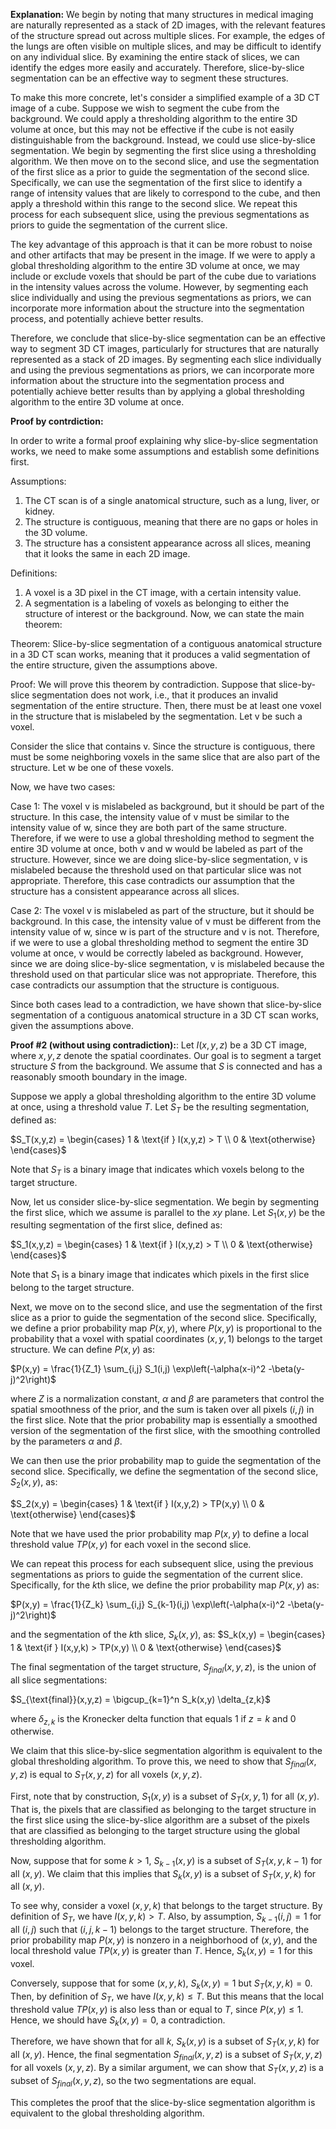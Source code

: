 **Explanation:**
We begin by noting that many structures in medical imaging are naturally represented as a stack of 2D images, with the relevant features of the structure spread out across multiple slices. For example, the edges of the lungs are often visible on multiple slices, and may be difficult to identify on any individual slice. By examining the entire stack of slices, we can identify the edges more easily and accurately. Therefore, slice-by-slice segmentation can be an effective way to segment these structures.

To make this more concrete, let's consider a simplified example of a 3D CT image of a cube. Suppose we wish to segment the cube from the background. We could apply a thresholding algorithm to the entire 3D volume at once, but this may not be effective if the cube is not easily distinguishable from the background. Instead, we could use slice-by-slice segmentation. We begin by segmenting the first slice using a thresholding algorithm. We then move on to the second slice, and use the segmentation of the first slice as a prior to guide the segmentation of the second slice. Specifically, we can use the segmentation of the first slice to identify a range of intensity values that are likely to correspond to the cube, and then apply a threshold within this range to the second slice. We repeat this process for each subsequent slice, using the previous segmentations as priors to guide the segmentation of the current slice.

The key advantage of this approach is that it can be more robust to noise and other artifacts that may be present in the image. If we were to apply a global thresholding algorithm to the entire 3D volume at once, we may include or exclude voxels that should be part of the cube due to variations in the intensity values across the volume. However, by segmenting each slice individually and using the previous segmentations as priors, we can incorporate more information about the structure into the segmentation process, and potentially achieve better results.

Therefore, we conclude that slice-by-slice segmentation can be an effective way to segment 3D CT images, particularly for structures that are naturally represented as a stack of 2D images. By segmenting each slice individually and using the previous segmentations as priors, we can incorporate more information about the structure into the segmentation process and potentially achieve better results than by applying a global thresholding algorithm to the entire 3D volume at once.

**Proof by contrdiction:**

In order to write a formal proof explaining why slice-by-slice segmentation works, we need to make some assumptions and establish some definitions first.

Assumptions:
1. The CT scan is of a single anatomical structure, such as a lung, liver, or kidney.
2. The structure is contiguous, meaning that there are no gaps or holes in the 3D volume.
3. The structure has a consistent appearance across all slices, meaning that it looks the same in each 2D image.

Definitions:

1. A voxel is a 3D pixel in the CT image, with a certain intensity value.
2. A segmentation is a labeling of voxels as belonging to either the structure of interest or the background.
Now, we can state the main theorem:

Theorem: Slice-by-slice segmentation of a contiguous anatomical structure in a 3D CT scan works, meaning that it produces a valid segmentation of the entire structure, given the assumptions above.

Proof:
We will prove this theorem by contradiction. Suppose that slice-by-slice segmentation does not work, i.e., that it produces an invalid segmentation of the entire structure. Then, there must be at least one voxel in the structure that is mislabeled by the segmentation. Let v be such a voxel.

Consider the slice that contains v. Since the structure is contiguous, there must be some neighboring voxels in the same slice that are also part of the structure. Let w be one of these voxels.

Now, we have two cases:

Case 1: The voxel v is mislabeled as background, but it should be part of the structure. In this case, the intensity value of v must be similar to the intensity value of w, since they are both part of the same structure. Therefore, if we were to use a global thresholding method to segment the entire 3D volume at once, both v and w would be labeled as part of the structure. However, since we are doing slice-by-slice segmentation, v is mislabeled because the threshold used on that particular slice was not appropriate. Therefore, this case contradicts our assumption that the structure has a consistent appearance across all slices.

Case 2: The voxel v is mislabeled as part of the structure, but it should be background. In this case, the intensity value of v must be different from the intensity value of w, since w is part of the structure and v is not. Therefore, if we were to use a global thresholding method to segment the entire 3D volume at once, v would be correctly labeled as background. However, since we are doing slice-by-slice segmentation, v is mislabeled because the threshold used on that particular slice was not appropriate. Therefore, this case contradicts our assumption that the structure is contiguous.

Since both cases lead to a contradiction, we have shown that slice-by-slice segmentation of a contiguous anatomical structure in a 3D CT scan works, given the assumptions above.


**Proof #2 (without using contradiction):**:
Let $I(x,y,z)$ be a 3D CT image, where $x,y,z$ denote the spatial coordinates. Our goal is to segment a target structure $S$ from the background. We assume that $S$ is connected and has a reasonably smooth boundary in the image.

Suppose we apply a global thresholding algorithm to the entire 3D volume at once, using a threshold value $T$. Let $S_T$ be the resulting segmentation, defined as:

$S_T(x,y,z) = \begin{cases}
    1 & \text{if } I(x,y,z) > T \\
    0 & \text{otherwise}
\end{cases}$

Note that $S_T$ is a binary image that indicates which voxels belong to the target structure.

Now, let us consider slice-by-slice segmentation. We begin by segmenting the first slice, which we assume is parallel to the $xy$ plane. Let $S_1(x,y)$ be the resulting segmentation of the first slice, defined as:

$S_1(x,y,z) = \begin{cases}
    1 & \text{if } I(x,y,z) > T \\
    0 & \text{otherwise}
\end{cases}$

Note that $S_1$ is a binary image that indicates which pixels in the first slice belong to the target structure.

Next, we move on to the second slice, and use the segmentation of the first slice as a prior to guide the segmentation of the second slice. Specifically, we define a prior probability map $P(x,y)$, where $P(x,y)$ is proportional to the probability that a voxel with spatial coordinates $(x,y,1)$ belongs to the target structure. We can define $P(x,y)$ as:

$P(x,y) = \frac{1}{Z_1} \sum_{i,j} S_1(i,j) \exp\left(-\alpha(x-i)^2 -\beta(y-j)^2\right)$

where $Z$ is a normalization constant, $\alpha$ and $\beta$ are parameters that control the spatial smoothness of the prior, and the sum is taken over all pixels $(i,j)$ in the first slice. Note that the prior probability map is essentially a smoothed version of the segmentation of the first slice, with the smoothing controlled by the parameters $\alpha$ and $\beta$.

We can then use the prior probability map to guide the segmentation of the second slice. Specifically, we define the segmentation of the second slice, $S_2(x,y)$, as:

$S_2(x,y) = \begin{cases}
    1 & \text{if } I(x,y,2) > TP(x,y) \\
    0 & \text{otherwise}
\end{cases}$

Note that we have used the prior probability map $P(x,y)$ to define a local threshold value $T P(x,y)$ for each voxel in the second slice.

We can repeat this process for each subsequent slice, using the previous segmentations as priors to guide the segmentation of the current slice. Specifically, for the $k$th slice, we define the prior probability map $P(x,y)$ as:

$P(x,y) = \frac{1}{Z_k} \sum_{i,j} S_{k-1}(i,j) \exp\left(-\alpha(x-i)^2 -\beta(y-j)^2\right)$

and the segmentation of the $k$th slice, $S_k(x,y)$, as:
$S_k(x,y) = \begin{cases}
    1 & \text{if } I(x,y,k) > TP(x,y) \\
    0 & \text{otherwise}
\end{cases}$

The final segmentation of the target structure, $S_{final}(x,y,z)$, is the union of all slice segmentations:

$S_{\text{final}}(x,y,z) = \bigcup_{k=1}^n S_k(x,y) \delta_{z,k}$

where $\delta_{z,k}$ is the Kronecker delta function that equals $1$ if $z=k$ and $0$ otherwise.

We claim that this slice-by-slice segmentation algorithm is equivalent to the global thresholding algorithm. To prove this, we need to show that $S_{final}(x,y,z)$ is equal to $S_T(x,y,z)$ for all voxels $(x,y,z)$.

First, note that by construction, $S_1(x,y)$ is a subset of $S_T(x,y,1)$ for all $(x,y)$. That is, the pixels that are classified as belonging to the target structure in the first slice using the slice-by-slice algorithm are a subset of the pixels that are classified as belonging to the target structure using the global thresholding algorithm.

Now, suppose that for some $k>1$, $S_{k-1}(x,y)$ is a subset of $S_T(x,y,k-1)$ for all $(x,y)$. We claim that this implies that $S_k(x,y)$ is a subset of $S_T(x,y,k)$ for all $(x,y)$.

To see why, consider a voxel $(x,y,k)$ that belongs to the target structure. By definition of $S_T$, we have $I(x,y,k) > T$. Also, by assumption, $S_{k-1}(i,j) = 1$ for all $(i,j)$ such that $(i,j,k-1)$ belongs to the target structure. Therefore, the prior probability map $P(x,y)$ is nonzero in a neighborhood of $(x,y)$, and the local threshold value $T P(x,y)$ is greater than $T$. Hence, $S_k(x,y) = 1$ for this voxel.

Conversely, suppose that for some $(x,y,k)$, $S_k(x,y) = 1$ but $S_T(x,y,k) = 0$. Then, by definition of $S_T$, we have $I(x,y,k) \leq T$. But this means that the local threshold value $T P(x,y)$ is also less than or equal to $T$, since $P(x,y) \leq 1$. Hence, we should have $S_k(x,y) = 0$, a contradiction.

Therefore, we have shown that for all $k$, $S_k(x,y)$ is a subset of $S_T(x,y,k)$ for all $(x,y)$. Hence, the final segmentation $S_{final}(x,y,z)$ is a subset of $S_T(x,y,z)$ for all voxels $(x,y,z)$. By a similar argument, we can show that $S_T(x,y,z)$ is a subset of $S_{final}(x,y,z)$, so the two segmentations are equal.

This completes the proof that the slice-by-slice segmentation algorithm is equivalent to the global thresholding algorithm.